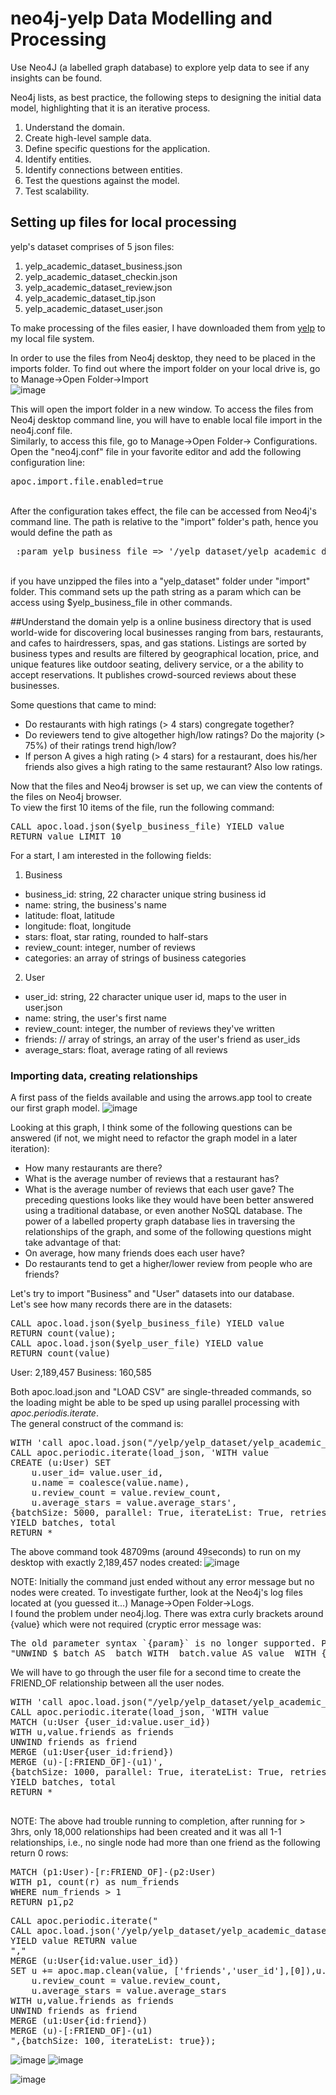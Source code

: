 # neo4j-yelp Data Modelling and Processing
Use Neo4J (a labelled graph database) to explore yelp data to see if any insights can be found.

Neo4j lists, as best practice, the following steps to designing the initial data model, highlighting that it is an iterative process.
<ol>
<li>Understand the domain.</li>
<li>Create high-level sample data.</li>
<li>Define specific questions for the application.</li>
<li>Identify entities.</li>
<li>Identify connections between entities.</li>
<li>Test the questions against the model.</li>
<li>Test scalability.</li>
</ol>

## Setting up files for local processing
yelp's dataset comprises of 5 json files:
<ol>
<li> yelp_academic_dataset_business.json</li>
<li> yelp_academic_dataset_checkin.json</li>
<li> yelp_academic_dataset_review.json</li>
<li> yelp_academic_dataset_tip.json</li>
<li> yelp_academic_dataset_user.json</li>
</ol>

To make processing of the files easier, I have downloaded them from [yelp](https://www.yelp.com/dataset/download) to my local file system.

In order to use the files from Neo4j desktop, they need to be placed in the imports folder. To find out where the import folder on your local drive is, go to Manage->Open Folder->Import
<br>
![image](https://user-images.githubusercontent.com/830693/126421255-a390bef3-481e-4fc8-b6c5-c22a97c3e75d.png)

This will open the import folder in a new window. To access the files from Neo4j desktop command line, you will have to enable local file import in the neo4j.conf file.  
Similarly, to access this file, go to Manage->Open Folder-> Configurations.  
Open the "neo4j.conf" file in your favorite editor and add the following configuration line:
<pre>apoc.import.file.enabled=true</pre>
<br>
After the configuration takes effect, the file can be accessed from Neo4j's command line. The path is relative to the "import" folder's path, hence you would define the path as
<pre> :param yelp_business_file => '/yelp_dataset/yelp_academic_dataset_business.json'</pre>
<br> if you have unzipped the files into a "yelp_dataset" folder under "import" folder. This command sets up the path string as a param which can be access using $yelp_business_file in other commands.

##Understand the domain
yelp is a online business directory that is used world-wide for discovering local businesses ranging from bars, restaurants, and cafes to hairdressers, spas, and gas stations. Listings are sorted by business types and results are filtered by geographical location, price, and unique features like outdoor seating, delivery service, or a the ability to accept reservations.
It publishes crowd-sourced reviews about these businesses.  
  
Some questions that came to mind:
* Do restaurants with high ratings (> 4 stars) congregate together?
* Do reviewers tend to give altogether high/low ratings? Do the majority (> 75%) of their ratings trend high/low?
* If person A gives a high rating (> 4 stars) for a restaurant, does his/her friends also gives a high rating to the same restaurant? Also low ratings.

Now that the files and Neo4j browser is set up, we can view the contents of the files on Neo4j browser.  
To view the first 10 items of the file, run the following command:
<pre>CALL apoc.load.json($yelp_business_file) YIELD value
RETURN value LIMIT 10</pre>  

For a start, I am interested in the following fields:  
1.	Business
* business_id: string, 22 character unique string business id
* name: string, the business's name
* latitude: float, latitude
* longitude: float, longitude
* stars: float, star rating, rounded to half-stars
* review_count: integer, number of reviews
* categories: an array of strings of business categories
2. User
* user_id: string, 22 character unique user id, maps to the user in user.json
* name: string, the user's first name
* review_count: integer, the number of reviews they've written
* friends: // array of strings, an array of the user's friend as user_ids
* average_stars: float, average rating of all reviews

### Importing data, creating relationships
A first pass of the fields available and using the arrows.app tool to create our first graph model.
![image](https://user-images.githubusercontent.com/830693/126449058-4722a6da-3431-4902-b483-1c157f7a0b7d.png)

Looking at this graph, I think some of the following questions can be answered (if not, we might need to refactor the graph model in a later iteration):
* How many restaurants are there?
* What is the average number of reviews that a restaurant has?
* What is the average number of reviews that each user gave?
The preceding questions looks like they would have been better answered using a traditional database, or even another NoSQL database.
The power of a labelled property graph database lies in traversing the relationships of the graph, and some of the following questions might take advantage of that:
* On average, how many friends does each user have?
* Do restaurants tend to get a higher/lower review from people who are friends?
	
Let's try to import "Business" and "User" datasets into our database.  
Let's see how many records there are in the datasets:
<pre>CALL apoc.load.json($yelp_business_file) YIELD value
RETURN count(value);
CALL apoc.load.json($yelp_user_file) YIELD value
RETURN count(value)</pre>
User: 2,189,457
Business: 160,585

Both apoc.load.json and "LOAD CSV" are single-threaded commands, so the loading might be able to be sped up using parallel processing with *apoc.periodis.iterate*.  
The general construct of the command is:  
<pre>WITH 'call apoc.load.json("/yelp/yelp_dataset/yelp_academic_dataset_user.json") YIELD value RETURN value' AS load_json
CALL apoc.periodic.iterate(load_json, 'WITH value 
CREATE (u:User) SET
    u.user_id= value.user_id,
	u.name = coalesce(value.name),
	u.review_count = value.review_count,
	u.average_stars = value.average_stars',
{batchSize: 5000, parallel: True, iterateList: True, retries:3}) 
YIELD batches, total
RETURN *
</pre>
The above command took 48709ms (around 49seconds) to run on my desktop with exactly 2,189,457 nodes created:
![image](https://user-images.githubusercontent.com/830693/126462080-da955ee7-d904-4f45-b513-44a7b1bd4ec3.png)

NOTE: Initially the command just ended without any error message but no nodes were created. To investigate further, look at the Neo4j's log files located at (you guessed it...) Manage->Open Folder->Logs.  
I found the problem under neo4j.log. There was extra curly brackets around {value} which were not required (cryptic error message was: 
<pre>The old parameter syntax `{param}` is no longer supported. Please use `$param` instead (line 1, column 59 (offset: 58))
"UNWIND $_batch AS _batch WITH _batch.value AS value  WITH {value}"</pre>

We will have to go through the user file for a second time to create the FRIEND_OF relationship between all the user nodes.
<pre>WITH 'call apoc.load.json("/yelp/yelp_dataset/yelp_academic_dataset_user.json") YIELD value RETURN value' AS load_json
CALL apoc.periodic.iterate(load_json, 'WITH value 
MATCH (u:User {user_id:value.user_id}) 
WITH u,value.friends as friends
UNWIND friends as friend
MERGE (u1:User{user_id:friend})
MERGE (u)-[:FRIEND_OF]-(u1)',
{batchSize: 1000, parallel: True, iterateList: True, retries:3}) 
YIELD batches, total
RETURN *

</pre>
NOTE: The above had trouble running to completion, after running for > 3hrs, only 18,000 relationships had been created and it was all 1-1 relationships, i.e., no single node had more than one friend as the following return 0 rows:
<pre>MATCH (p1:User)-[r:FRIEND_OF]-(p2:User)
WITH p1, count(r) as num_friends
WHERE num_friends > 1
RETURN p1,p2
</pre>

<pre>
CALL apoc.periodic.iterate("
CALL apoc.load.json('/yelp/yelp_dataset/yelp_academic_dataset_user.json')
YIELD value RETURN value
","
MERGE (u:User{id:value.user_id})
SET u += apoc.map.clean(value, ['friends','user_id'],[0]),u.name = coalesce(value.name),
	u.review_count = value.review_count,
	u.average_stars = value.average_stars
WITH u,value.friends as friends
UNWIND friends as friend
MERGE (u1:User{id:friend})
MERGE (u)-[:FRIEND_OF]-(u1)
",{batchSize: 100, iterateList: true});
</pre>

![image](https://user-images.githubusercontent.com/830693/126593085-1ac75a36-69ac-4e20-a526-25bbeb045680.png)
![image](https://user-images.githubusercontent.com/830693/126593106-1250e32d-dd9c-4e19-ae3f-3c32a074c2dd.png)

![image](https://user-images.githubusercontent.com/830693/126593762-35bbeba9-830d-449c-b7b9-6f0d7d6d832a.png)




